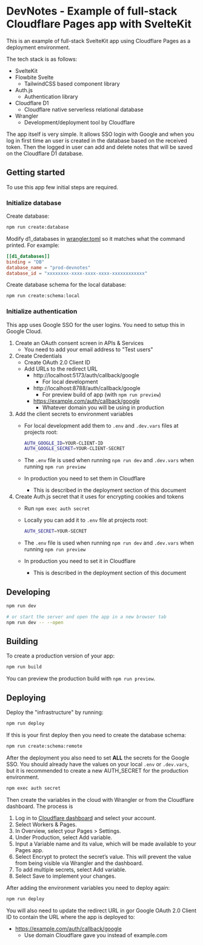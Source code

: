 # DevNotes - Example of full-stack Cloudflare Pages app with SvelteKit

This is an example of full-stack SvelteKit app using Cloudflare Pages as
a deployment environment.

The tech stack is as follows:

- SvelteKit
- Flowbite Svelte
    - TailwindCSS based component library
- Auth.js
    - Authentication library
- Cloudflare D1
    - Cloudflare native serverless relational database
- Wrangler
    - Development/deployment tool by Cloudflare

The app itself is very simple. It allows SSO login with Google and when you
log in first time an user is created in the database based on the received
token. Then the logged in user can add and delete notes that will be saved
on the Cloudflare D1 database.

## Getting started

To use this app few initial steps are required.

### Initialize database

Create database:

```bash
npm run create:database
```

Modify d1_databases in [wrangler.toml](./wrangler.toml) so it matches what the command printed. For example:

```toml
[[d1_databases]]
binding = "DB"
database_name = "prod-devnotes"
database_id = "xxxxxxxx-xxxx-xxxx-xxxx-xxxxxxxxxxxx"
```

Create database schema for the local database:

```bash
npm run create:schema:local
```

### Initialize authentication

This app uses Google SSO for the user logins. You need to setup this in Google Cloud.

1. Create an OAuth consent screen in APIs & Services
    - You need to add your email address to "Test users"
2. Create Credentials
    - Create OAuth 2.0 Client ID
    - Add URLs to the redirect URL
        - http://localhost:5173/auth/callback/google 
            - For local development
        - http://localhost:8788/auth/callback/google 
            - For preview build of app (with `npm run preview`)
        - https://example.com/auth/callback/google
            - Whatever domain you will be using in production
3. Add the client secrets to environment variables
    - For local development add them to `.env` and `.dev.vars` files at projects root:

        ```bash
        AUTH_GOOGLE_ID=YOUR-CLIENT-ID
        AUTH_GOOGLE_SECRET=YOUR-CLIENT-SECRET
        ```

    - The `.env` file is used when running `npm run dev` and `.dev.vars` when running `npm run preview`
    - In production you need to set them in Cloudflare
        - This is described in the deployment section of this document
4. Create Auth.js secret that it uses for encrypting cookies and tokens
    - Run `npm exec auth secret`
    - Locally you can add it to `.env` file at projects root:

        ```bash
        AUTH_SECRET=YOUR-SECRET
        ```

    - The `.env` file is used when running `npm run dev` and `.dev.vars` when running `npm run preview`
    - In production you need to set it in Cloudflare
        - This is described in the deployment section of this document

## Developing

```bash
npm run dev

# or start the server and open the app in a new browser tab
npm run dev -- --open
```

## Building

To create a production version of your app:

```bash
npm run build
```

You can preview the production build with `npm run preview`.

## Deploying

Deploy the "infrastructure" by running:

```bash
npm run deploy
```

If this is your first deploy then you need to create the database schema:

```bash
npm run create:schema:remote
```

After the deployment you also need to set **ALL** the secrets for the Google SSO.
You should already have the values on your local `.env` or `.dev.vars`, but
it is recommended to create a new AUTH_SECRET for the production environment.

```bash
npm exec auth secret
```

Then create the variables in the cloud with Wrangler or from the Cloudflare
dashboard. The process is 

1. Log in to [Cloudflare dashboard](https://dash.cloudflare.com) and select your account.
2. Select Workers & Pages.
3. In Overview, select your Pages > Settings.
4. Under Production, select Add variable.
5. Input a Variable name and its value, which will be made available to your Pages app.
6. Select Encrypt to protect the secret’s value. This will prevent the value from being visible via Wrangler and the dashboard.
7. To add multiple secrets, select Add variable.
8. Select Save to implement your changes.

After adding the environment variables you need to deploy again:

```bash
npm run deploy
```

You will also need to update the redirect URL in gor Google OAuth 2.0 Client ID
to contain the URL where the app is deployed to:

- https://example.com/auth/callback/google
    - Use domain Cloudflare gave you instead of example.com
